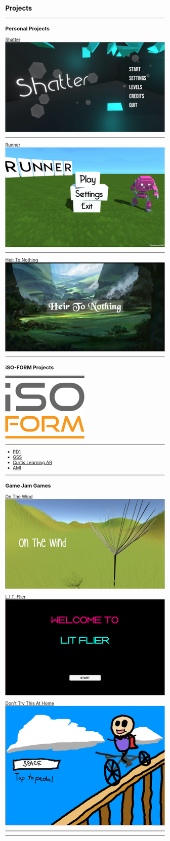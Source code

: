 ## Projects 

---

### Personal Projects

[Shatter](/Shatter)
<a href="https://poolofclay33.github.io/Shatter"><img src="images/Shatter.png?raw=true" /></a>

---
[Runner](/Runner)
<a href="https://poolofclay33.github.io/Runner"><img src="images/RunnerMain.png?raw=true" /></a>

---
[Heir To Nothing](/HeirToNothing)
<a href="https://poolofclay33.github.io/HeirToNothing"><img src="images/HTN(1).png?raw=true" /></a>

---

### iSO-FORM Projects
<img src="images/ISO.png" width="250" height="200" alt="iSO-FORM">

---

- [PD1](/PD1)
- [GSS](/GSS)
- [Curtis Learning AR](/StateAR)
- [AMI](/AMI)

---

### Game Jam Games 

[On The Wind](/OnTheWind)
<a href="https://poolofclay33.github.io/OnTheWind"><img src="images/OTW(1).png?raw=true" /></a>

[L.I.T. Flier](/LITFlier)
<a href="https://poolofclay33.github.io/LITFlier"><img src="images/LIT(1).png?raw=true" /></a>

[Don't Try This At Home](/Don'tTryThis)
<a href="https://poolofclay33.github.io/Don'tTryThis"><img src="images/DTH(Pic4).png?raw=true" /></a>

---




---
<!-- Remove above link if you don't want to attibute -->
